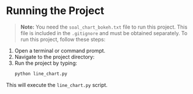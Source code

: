 # Running the Project

> **Note:** You need the `soal_chart_bokeh.txt` file to run this project. This file is included in the `.gitignore` and must be obtained separately.
> To run this project, follow these steps:

1. Open a terminal or command prompt.
2. Navigate to the project directory:
3. Run the project by typing:
   ```sh
   python line_chart.py
   ```

This will execute the `line_chart.py` script.
